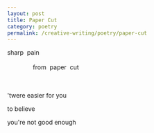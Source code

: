 ```yaml
---
layout: post
title: Paper Cut
category: poetry
permalink: /creative-writing/poetry/paper-cut
---
```


sharp &nbsp;pain
<br /><br />
&nbsp;&nbsp;&nbsp;&nbsp;&nbsp;&nbsp;&nbsp;&nbsp;&nbsp;&nbsp;&nbsp;&nbsp;&nbsp;&nbsp;&nbsp;from &nbsp;paper &nbsp;cut
<br /><br />
<br />

'twere easier for you

to believe

you're not good enough
<br /><br />
